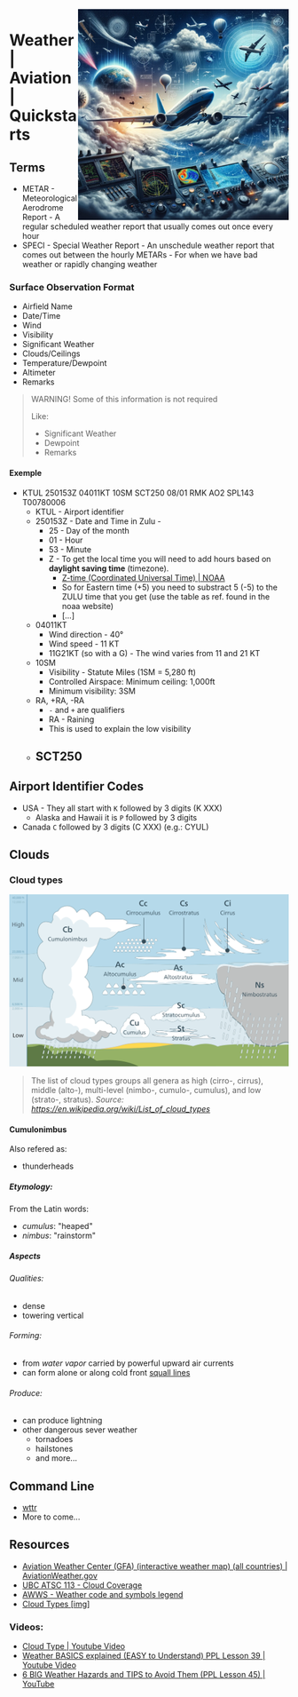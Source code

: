<img src="assets/weather.webp" alt="Aviation weather" style="width: 380px;" align="right">

# Weather | Aviation | Quickstarts

## Terms
- METAR - Meteorological Aerodrome Report - A regular scheduled weather report that usually comes out once every hour
- SPECI - Special Weather Report - An unschedule weather report that comes out between the hourly METARs - For when we have bad weather or rapidly changing weather
### Surface Observation Format
- Airfield Name
- Date/Time
- Wind
- Visibility
- Significant Weather
- Clouds/Ceilings
- Temperature/Dewpoint
- Altimeter
- Remarks

> WARNING! Some of this information is not required
> 
> Like: 
> - Significant Weather
> - Dewpoint
> - Remarks

#### Exemple
- KTUL 250153Z 04011KT 10SM SCT250 08/01 RMK AO2 SPL143 T00780006
  - KTUL - Airport identifier
  - 250153Z - Date and Time in Zulu - 
    - 25 - Day of the month
    - 01 - Hour
    - 53 - Minute
    - Z - To get the local time you will need to add  hours based on **daylight saving time** (timezone).
      - [Z-time (Coordinated Universal Time) | NOAA](https://www.noaa.gov/jetstream/time)
      - So for Eastern time (+5) you need to substract 5 (-5) to the ZULU time that you get (use the table as ref. found in the noaa website)
      - [...]
  - 04011KT
    - Wind direction - 40°
    - Wind speed - 11 KT
    - 11G21KT (so with a G) - The wind varies from 11 and 21 KT
  - 10SM
    - Visibility - Statute Miles (1SM = 5,280 ft)
    - Controlled Airspace: Minimum ceiling: 1,000ft
    - Minimum visibility: 3SM
  - RA, +RA, -RA
    - `-` and `+` are qualifiers
    - RA - Raining
    - This is used to explain the low visibility
  - SCT250
    - 

## Airport Identifier Codes
- USA - They all start with `K` followed by 3 digits (K XXX)
  - Alaska and Hawaii it is `P` followed by 3 digits
- Canada `C` followed by 3 digits (C XXX) (e.g.: CYUL)

## Clouds
### Cloud types
![](./assets/Cloud_types_en.svg)

> The list of cloud types groups all genera as high (cirro-, cirrus), middle (alto-), multi-level (nimbo-, cumulo-, cumulus), and low (strato-, stratus).
*Source: https://en.wikipedia.org/wiki/List_of_cloud_types*

#### Cumulonimbus
Also refered as: 
- thunderheads

##### Etymology: 
From the Latin words: 
- *cumulus*: "heaped"
- *nimbus*: "rainstorm"

##### Aspects
###### Qualities:
- dense
- towering vertical

###### Forming:
- from *water vapor* carried by powerful upward air currents
- can form alone or along cold front [squall lines](https://en.wikipedia.org/wiki/Squall_line)

###### Produce:
- can produce lightning
- other dangerous sever weather
   - tornadoes
   - hailstones
   - and more...

## Command Line
- [wttr](http://wttr.in)
- More to come...

## Resources
- [Aviation Weather Center (GFA) (interactive weather map) (all countries) | AviationWeather.gov](https://aviationweather.gov/gfa/#obs)
- [UBC ATSC 113 - Cloud Coverage](https://www.eoas.ubc.ca/courses/atsc113/flying/met_concepts/01-met_concepts/01c-cloud_coverage/index.html)
- [AWWS - Weather code and symbols legend](https://flightplanning.navcanada.ca/cgi-bin/CreePage.pl?Langue=anglais&NoSession=NS_Inconnu&Page=wxsymbols&TypeDoc=wxsymb)
- [Cloud Types [img]](https://i.imgur.com/apMxFFz.jpg)
### Videos: 
- [Cloud Type | Youtube Video](https://www.youtube.com/watch?v=oVkECR387gQ)
- [Weather BASICS explained (EASY to Understand) PPL Lesson 39 | Youtube Video](https://www.youtube.com/watch?v=A4eIGJrntXg)
- [6 BIG Weather Hazards and TIPS to Avoid Them (PPL Lesson 45) | YouTube](https://www.youtube.com/watch?v=FoGmomeNVb8)
